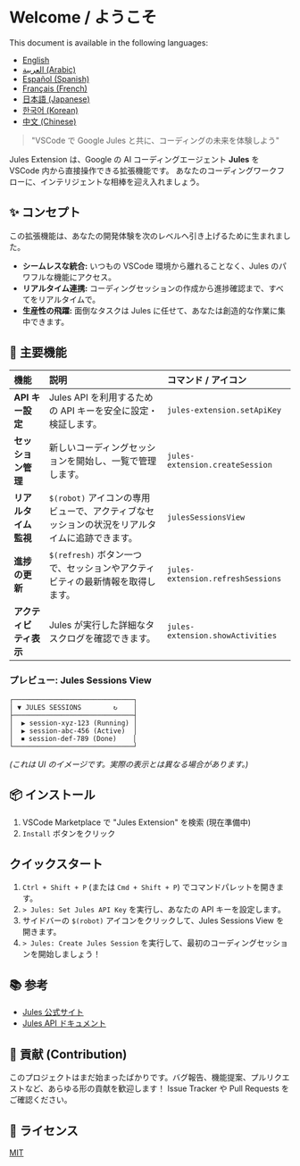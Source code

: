 # Welcome / ようこそ

This document is available in the following languages:

* [English](./en/README.md)
* [العربية (Arabic)](./ar/README.md)
* [Español (Spanish)](./es/README.md)
* [Français (French)](./fr/README.md)
* [日本語 (Japanese)](./ja/README.md)
* [한국어 (Korean)](./ko/README.md)
* [中文 (Chinese)](./zh/README.md)

> "VSCode で Google Jules と共に、コーディングの未来を体験しよう"

Jules Extension は、Google の AI コーディングエージェント **Jules** を VSCode 内から直接操作できる拡張機能です。
あなたのコーディングワークフローに、インテリジェントな相棒を迎え入れましょう。

## ✨ コンセプト

この拡張機能は、あなたの開発体験を次のレベルへ引き上げるために生まれました。

- **シームレスな統合:** いつもの VSCode 環境から離れることなく、Jules のパワフルな機能にアクセス。
- **リアルタイム連携:** コーディングセッションの作成から進捗確認まで、すべてをリアルタイムで。
- **生産性の飛躍:** 面倒なタスクは Jules に任せて、あなたは創造的な作業に集中できます。

## 🚀 主要機能

| 機能                   | 説明                                                                                          | コマンド / アイコン               |
| :--------------------- | :-------------------------------------------------------------------------------------------- | :-------------------------------- |
| **API キー設定**       | Jules API を利用するための API キーを安全に設定・検証します。                                 | `jules-extension.setApiKey`       |
| **セッション管理**     | 新しいコーディングセッションを開始し、一覧で管理します。                                      | `jules-extension.createSession`   |
| **リアルタイム監視**   | `$(robot)` アイコンの専用ビューで、アクティブなセッションの状況をリアルタイムに追跡できます。 | `julesSessionsView`               |
| **進捗の更新**         | `$(refresh)` ボタン一つで、セッションやアクティビティの最新情報を取得します。                 | `jules-extension.refreshSessions` |
| **アクティビティ表示** | Jules が実行した詳細なタスクログを確認できます。                                              | `jules-extension.showActivities`  |

### プレビュー: Jules Sessions View

```
┌──────────────────────────────┐
│ ▼ JULES SESSIONS        ↻    │
├──────────────────────────────┤
│  ▶ session-xyz-123 (Running) │
│  ▶ session-abc-456 (Active)  │
│  ⏹ session-def-789 (Done)    │
└──────────────────────────────┘
```

_(これは UI のイメージです。実際の表示とは異なる場合があります。)_

## 📦 インストール

1.  VSCode Marketplace で "Jules Extension" を検索 (現在準備中)
2.  `Install` ボタンをクリック

## クイックスタート

1.  `Ctrl + Shift + P` (または `Cmd + Shift + P`) でコマンドパレットを開きます。
2.  `> Jules: Set Jules API Key` を実行し、あなたの API キーを設定します。
3.  サイドバーの `$(robot)` アイコンをクリックして、Jules Sessions View を開きます。
4.  `> Jules: Create Jules Session` を実行して、最初のコーディングセッションを開始しましょう！

## 📚 参考

- [Jules 公式サイト](https://jules.google/docs)
- [Jules API ドキュメント](https://developers.google.com/jules/api)

## 🤝 貢献 (Contribution)

このプロジェクトはまだ始まったばかりです。バグ報告、機能提案、プルリクエストなど、あらゆる形の貢献を歓迎します！
Issue Tracker や Pull Requests をご確認ください。

## 📝 ライセンス

[MIT](LICENSE)
